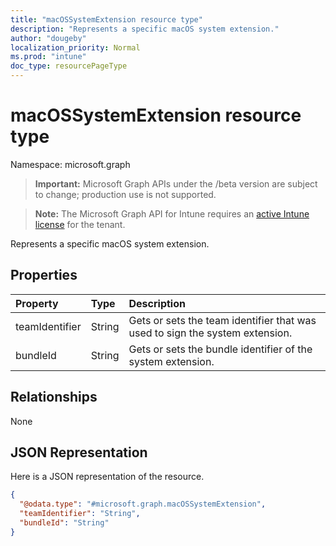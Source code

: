 ```yaml
---
title: "macOSSystemExtension resource type"
description: "Represents a specific macOS system extension."
author: "dougeby"
localization_priority: Normal
ms.prod: "intune"
doc_type: resourcePageType
---
```


# macOSSystemExtension resource type

Namespace: microsoft.graph

> **Important:** Microsoft Graph APIs under the /beta version are subject to change; production use is not supported.

> **Note:** The Microsoft Graph API for Intune requires an [active Intune license](https://go.microsoft.com/fwlink/?linkid=839381) for the tenant.

Represents a specific macOS system extension.

## Properties
|Property|Type|Description|
|:---|:---|:---|
|teamIdentifier|String|Gets or sets the team identifier that was used to sign the system extension.|
|bundleId|String|Gets or sets the bundle identifier of the system extension.|

## Relationships
None

## JSON Representation
Here is a JSON representation of the resource.
<!-- {
  "blockType": "resource",
  "@odata.type": "microsoft.graph.macOSSystemExtension"
}
-->
``` json
{
  "@odata.type": "#microsoft.graph.macOSSystemExtension",
  "teamIdentifier": "String",
  "bundleId": "String"
}
```



